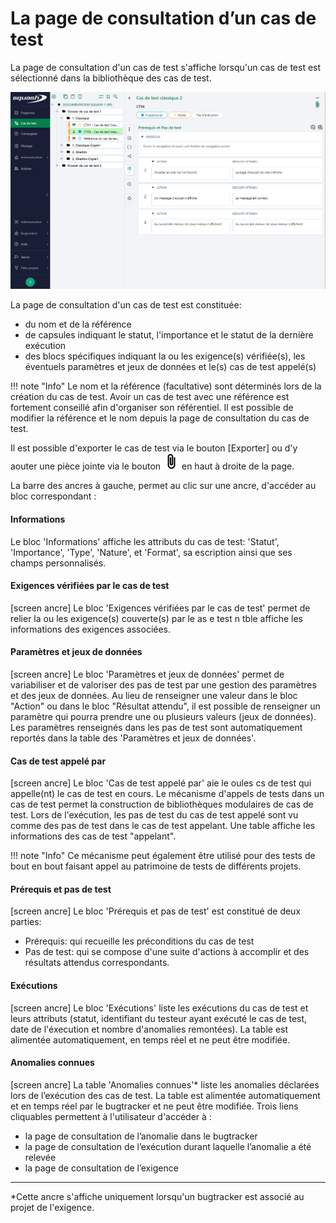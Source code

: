 # La page de consultation d’un cas de test

La page de consultation d'un cas de test s'affiche lorsqu'un cas de test est sélectionné dans la bibliothèque des cas de test.

![Consultation d'un cas de test](resources/Consultation_cas_de_test_classiqueFR.png)

La page de consultation d'un cas de test est constituée:
- du nom et de la référence
- de capsules indiquant le statut, l'importance et le statut de la dernière exécution
- des blocs spécifiques indiquant la ou les exigence(s) vérifiée(s), les éventuels paramètres et jeux de données et le(s) cas de test appelé(s)

!!! note "Info"
	Le nom et la référence (facultative) sont déterminés lors de la création du cas de test. Avoir un cas de test avec une référence est fortement conseillé afin d'organiser son référentiel. Il est possible de modifier la référence et le nom depuis la page de consultation du cas de test.

Il est possible d'exporter le cas de test via le bouton [Exporter] ou d'y aouter une pièce jointe via le bouton ![Ajouter une pièce-jointe](resources/add_attachments.png) en haut à droite de la page. 

La barre des ancres à gauche, permet au clic sur une ancre, d'accéder au bloc correspondant :
#### Informations
Le bloc 'Informations' affiche les attributs du cas de test: 'Statut', 'Importance', 'Type', 'Nature', et 'Format', sa escription ainsi que ses champs personnalisés.

#### Exigences vérifiées par le cas de test
[screen ancre]
Le bloc 'Exigences vérifiées par le cas de test' permet de relier la ou les exigence(s) couverte(s) par le as e test n tble affiche les informations des exigences associées.

#### Paramètres et jeux de données
[screen ancre]
Le bloc 'Paramètres et jeux de données' permet de variabiliser et de valoriser des pas de test par une gestion des paramètres et des jeux de données.
Au lieu de renseigner une valeur dans le bloc "Action" ou dans le bloc "Résultat attendu", il est possible de renseigner un paramètre qui pourra prendre une ou plusieurs valeurs (jeux de données). Les paramètres renseignés dans les pas de test sont automatiquement reportés dans la table des 'Paramètres et jeux de données'.

#### Cas de test appelé par 
[screen ancre]
Le bloc 'Cas de test appelé par' aie le oules cs de test qui appelle(nt) le cas de test en cours. Le mécanisme d'appels de tests dans un cas de test permet la construction de bibliothèques modulaires de cas de test. Lors de l'exécution, les pas de test du cas de test appelé sont vu comme des pas de test dans le cas de test appelant. Une table affiche les informations des cas de test "appelant".

!!! note "Info"
	Ce mécanisme peut également être utilisé pour des tests de bout en bout faisant appel au patrimoine de tests de différents projets.

#### Prérequis et pas de test
[screen ancre]
Le bloc 'Prérequis et pas de test' est constitué de deux parties:
- Prérequis: qui recueille les préconditions du cas de test 
- Pas de test: qui se compose d'une suite d'actions à accomplir et des résultats attendus correspondants.

#### Exécutions
[screen ancre]
Le bloc 'Exécutions' liste les exécutions du cas de test et leurs attributs (statut, identifiant du testeur ayant exécuté le cas de test, date de l'éxecution et nombre d'anomalies remontées). La table est alimentée automatiquement, en temps réel et ne peut être modifiée. 

#### Anomalies connues
[screen ancre]
La table 'Anomalies connues'* liste les anomalies déclarées lors de l’exécution des cas de test. La table est alimentée automatiquement et en temps réel par le bugtracker et ne peut être modifiée.
Trois liens cliquables permettent à l'utilisateur d'accéder à :
 - la page de consultation de l’anomalie dans le bugtracker
 - la page de consultation de l’exécution durant laquelle l’anomalie a été relevée
 -  la page de consultation de l’exigence


---
*Cette ancre s'affiche uniquement lorsqu'un bugtracker est associé au projet de l'exigence.
<!--stackedit_data:
eyJoaXN0b3J5IjpbMTc0MzY1MjU3MiwxMzA1NjczMDEzLDk0MD
M1NDQ2NiwtMjA5NzQ0NjY3NiwtMTM3ODA5NjcxLC0zNDQ2NDM1
MTcsLTE2MDU3NTUyMTUsODE5MzI4NDYxLDQ1MDE0NDY5MSwxMT
cwMTg0ODUsMTg2NTc1MzcxMSwtMTczNDQxMzc2MCwxNjQxNjY2
NSwtMTk3MDEyMjM3LC0xMTMxOTI5MDkxLC0yMDYzMTUzMzI4LC
03ODg2NjY5MTYsLTIwNjQ1MTAzNzJdfQ==
-->
